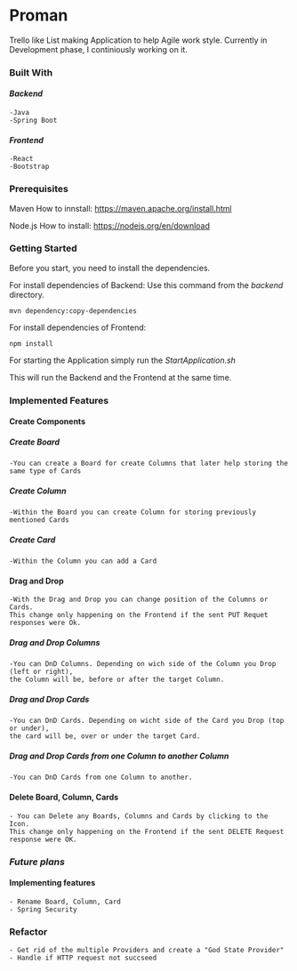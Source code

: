 # **Proman**

Trello like List making Application to help Agile work style. Currently in Development phase, I continiously working on it.

### **Built With**

#### ***Backend***
    -Java
    -Spring Boot

#### ***Frontend***
    -React
    -Bootstrap


### **Prerequisites**

Maven
How to innstall: https://maven.apache.org/install.html

Node.js
How to install: https://nodejs.org/en/download


### **Getting Started**

Before you start, you need to install the dependencies.

For install dependencies of Backend:
Use this command from the _backend_ directory.

    mvn dependency:copy-dependencies
    
For install dependencies of Frontend:

    npm install

For starting the Application simply run the _StartApplication.sh_

This will run the Backend and the Frontend at the same time.



### **Implemented Features**


#### **Create Components**


##### _**Create Board**_

    -You can create a Board for create Columns that later help storing the same type of Cards 

##### _**Create Column**_

    -Within the Board you can create Column for storing previously mentioned Cards

##### _**Create Card**_

    -Within the Column you can add a Card

#### **Drag and Drop**


    -With the Drag and Drop you can change position of the Columns or Cards. 
    This change only happening on the Frontend if the sent PUT Requet responses were Ok.

##### _**Drag and Drop Columns**_

    -You can DnD Columns. Depending on wich side of the Column you Drop (left or right),
    the Column will be, before or after the target Column.

##### _**Drag and Drop Cards**_
    
    -You can DnD Cards. Depending on wicht side of the Card you Drop (top or under),
    the card will be, over or under the target Card. 

##### _**Drag and Drop Cards from one Column to another Column**_

    -You can DnD Cards from one Column to another. 
    
    
#### **Delete Board, Column, Cards**

    - You can Delete any Boards, Columns and Cards by clicking to the Icon.
    This change only happening on the Frontend if the sent DELETE Request response were OK.


### ***Future plans***

#### **Implementing features**

    - Rename Board, Column, Card
    - Spring Security
    
### **Refactor**
    
    - Get rid of the multiple Providers and create a "God State Provider"
    - Handle if HTTP request not succseed
